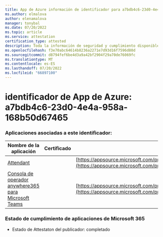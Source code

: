 ```yaml
---
title: App de Azure información de identificador para a7bdb4c6-23d0-4e4a-958a-168b50d67465
ms.author: elmalova
author: elenamalova
manager: tonybal
ms.date: 07/20/2022
ms.topic: article
ms.service: attestation
certification_type: attested
description: Toda la información de seguridad y cumplimiento disponible para a7bdb4c6-23d0-4e4a-958a-168b50d67465.
ms.openlocfilehash: f3e70abc64614b8236a2271e7d93d16f7596d80d
ms.sourcegitcommit: d8794fef6be4d3a9a42bf2904f29a70de76069fc
ms.translationtype: MT
ms.contentlocale: es-ES
ms.lasthandoff: 07/20/2022
ms.locfileid: "66897100"
---
```

# <a name="azure-app-id-a7bdb4c6-23d0-4e4a-958a-168b50d67465"></a>identificador de App de Azure: a7bdb4c6-23d0-4e4a-958a-168b50d67465


### <a name="apps-associated-with-this-id"></a>Aplicaciones asociadas a este identificador:
| **Nombre de la aplicación** | **Certificado** | **Vista en AppSource** |
|--------------|---------------|-----------------------|
| [Attendant](../forward/WA200003780.md) |  | [https://appsource.microsoft.com/product/office/WA200003780](https://appsource.microsoft.com/product/office/WA200003780) |
| [Consola de operador anywhere365 para Microsoft Teams](../forward/workstreampeople.attendantconsoleformsftteams.md) |  | [https://appsource.microsoft.com/product/office/workstreampeople.attendantconsoleformsftteams](https://appsource.microsoft.com/product/office/workstreampeople.attendantconsoleformsftteams) |

### <a name="microsoft-365-app-compliance-status"></a>Estado de cumplimiento de aplicaciones de Microsoft 365
- Estado de Attestaton del publicador: completado
